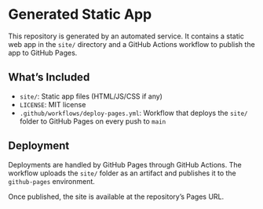 # Generated Static App

This repository is generated by an automated service. It contains a static web app in the `site/` directory and a GitHub Actions workflow to publish the app to GitHub Pages.

## What’s Included

- `site/`: Static app files (HTML/JS/CSS if any)
- `LICENSE`: MIT license
- `.github/workflows/deploy-pages.yml`: Workflow that deploys the `site/` folder to GitHub Pages on every push to `main`

## Deployment

Deployments are handled by GitHub Pages through GitHub Actions. The workflow uploads the `site/` folder as an artifact and publishes it to the `github-pages` environment.

Once published, the site is available at the repository’s Pages URL.

